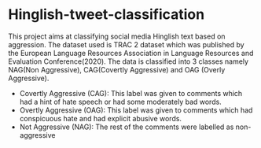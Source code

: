 # Hinglish-tweet-classification
This project aims at classifying  social media Hinglish text based on aggression.
The dataset used is TRAC 2 dataset which was published by the European Language Resources Association in Language Resources and Evaluation Conference(2020).
The data is classified into 3 classes namely NAG(Non Aggressive), CAG(Covertly Aggressive) and OAG (Overly Aggressive).
<ul>

  <li>Covertly Aggressive (CAG): This label was given to comments which had a hint of hate speech or had some moderately bad words.</li>
  <li>Overtly Aggressive (OAG): This label was given to comments which had conspicuous hate and had explicit abusive words.</li>
  <li>Not Aggressive (NAG): The rest of the comments were labelled as non-aggressive</li>

</ul>
